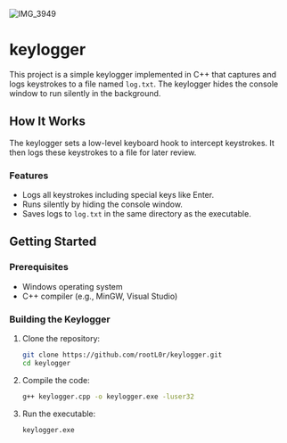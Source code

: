 ![IMG_3949](https://github.com/user-attachments/assets/57ada3fe-cfe3-4fa6-bdfe-1e8170b1458a)

# keylogger

This project is a simple keylogger implemented in C++ that captures and logs keystrokes to a file named `log.txt`. The keylogger hides the console window to run silently in the background.

## How It Works

The keylogger sets a low-level keyboard hook to intercept keystrokes. It then logs these keystrokes to a file for later review.

### Features

- Logs all keystrokes including special keys like Enter.
- Runs silently by hiding the console window.
- Saves logs to `log.txt` in the same directory as the executable.

## Getting Started

### Prerequisites

- Windows operating system
- C++ compiler (e.g., MinGW, Visual Studio)

### Building the Keylogger

1. Clone the repository:

    ```sh
    git clone https://github.com/rootL0r/keylogger.git
    cd keylogger
    ```

2. Compile the code:

    ```sh
    g++ keylogger.cpp -o keylogger.exe -luser32
    ```

3. Run the executable:

    ```sh
    keylogger.exe
    ```
